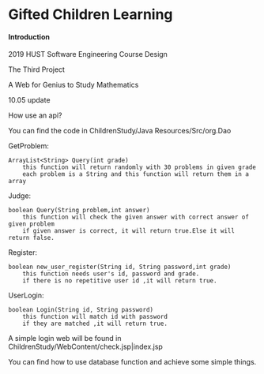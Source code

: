 # Gifted Children Learning

#### Introduction

2019 HUST Software Engineering Course Design

The Third Project

A Web for Genius to Study Mathematics

10.05 update

How use an api?

You can find the code in ChildrenStudy/Java Resources/Src/org.Dao

GetProblem:

    ArrayList<String> Query(int grade) 
        this function will return randomly with 30 problems in given grade
        each problem is a String and this function will return them in a array

Judge:

    boolean Query(String problem,int answer)
        this function will check the given answer with correct answer of given problem
        if given answer is correct, it will return true.Else it will return false.

Register:

    boolean new_user_register(String id, String password,int grade)
        this function needs user's id, password and grade.
        if there is no repetitive user id ,it will return true.

UserLogin:

    boolean Login(String id, String password)
        this function will match id with password
        if they are matched ,it will return true.

A simple login web will be found in ChildrenStudy/WebContent/check.jsp|index.jsp

You can find how to use database function and achieve some simple things.